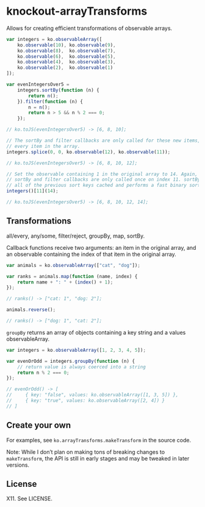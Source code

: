 # knockout-arrayTransforms

Allows for creating efficient transformations of observable arrays.

```JavaScript
var integers = ko.observableArray([
    ko.observable(10), ko.observable(9),
    ko.observable(8),  ko.observable(7),
    ko.observable(6),  ko.observable(5),
    ko.observable(4),  ko.observable(3),
    ko.observable(2),  ko.observable(1)
]);

var evenIntegersOver5 =
    integers.sortBy(function (n) {
        return n();
    }).filter(function (n) {
        n = n();
        return n > 5 && n % 2 === 0;
    });

// ko.toJS(evenIntegersOver5) -> [6, 8, 10];

// The sortBy and filter callbacks are only called for these new items, not
// every item in the array.
integers.splice(0, 0, ko.observable(12), ko.observable(11));

// ko.toJS(evenIntegersOver5) -> [6, 8, 10, 12];

// Set the observable containing 1 in the original array to 14. Again, the
// sortBy and filter callbacks are only called once on index 11. sortBy has
// all of the previous sort keys cached and performs a fast binary sort.
integers()[11](14);

// ko.toJS(evenIntegersOver5) -> [6, 8, 10, 12, 14];
```

## Transformations

all/every, any/some, filter/reject, groupBy, map, sortBy.

Callback functions receive two arguments: an item in the original array, and an observable containing the index of that item in the original array.

```JavaScript
var animals = ko.observableArray(["cat", "dog"]);

var ranks = animals.map(function (name, index) {
    return name + ": " + (index() + 1);
});

// ranks() -> ["cat: 1", "dog: 2"];

animals.reverse();

// ranks() -> ["dog: 1", "cat: 2"];
```

```groupBy``` returns an array of objects containing a key string and a values observableArray.

```JavaScript
var integers = ko.observableArray([1, 2, 3, 4, 5]);

var evenOrOdd = integers.groupBy(function (n) {
    // return value is always coerced into a string
    return n % 2 === 0;
});

// evenOrOdd() -> [
//     { key: "false", values: ko.observableArray([1, 3, 5]) },
//     { key: "true", values: ko.observableArray([2, 4]) }
// ]
```

## Create your own

For examples, see ```ko.arrayTransforms.makeTransform``` in the source code.

Note: While I don’t plan on making tons of breaking changes to ```makeTransform```, the API is still in early stages and may be tweaked in later versions.

## License

X11. See LICENSE.
